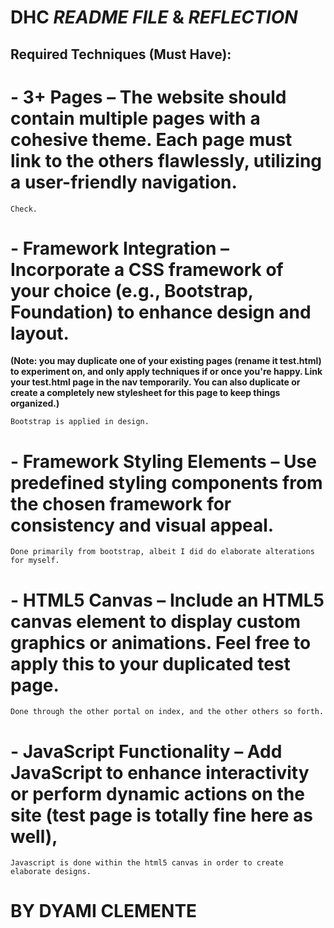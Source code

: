 # DHC *README FILE* & *REFLECTION*

## Required Techniques (Must Have):
##

# - 3+ Pages – The website should contain multiple pages with a cohesive theme. Each page must link to the others flawlessly, utilizing a user-friendly navigation.
    
    Check.

#
# - Framework Integration – Incorporate a CSS framework of your choice (e.g., Bootstrap, Foundation) to enhance design and layout.
**(Note: you may duplicate one of your existing pages (rename it test.html) to experiment on, and only apply techniques if or once you're happy. Link your test.html page in the nav temporarily. You can also duplicate or create a completely new stylesheet for this page to keep things organized.)**
    
    Bootstrap is applied in design.

#
# - Framework Styling Elements – Use predefined styling components from the chosen framework for consistency and visual appeal.
    
    Done primarily from bootstrap, albeit I did do elaborate alterations for myself.

#
# - HTML5 Canvas – Include an HTML5 canvas element to display custom graphics or animations. Feel free to apply this to your duplicated test page.
    
    Done through the other portal on index, and the other others so forth.

#
# - JavaScript Functionality – Add JavaScript to enhance interactivity or perform dynamic actions on the site (test page is totally fine here as well),
    
    Javascript is done within the html5 canvas in order to create elaborate designs.

#

# BY DYAMI CLEMENTE
